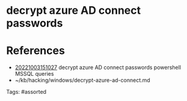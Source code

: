 # decrypt azure AD connect passwords

# References
- [20221003151027](/zet/20221003151027/README.md) decrypt azure AD connect passwords powershell MSSQL queries
- ~/kb/hacking/windows/decrypt-azure-ad-connect.md

Tags:
    #assorted
